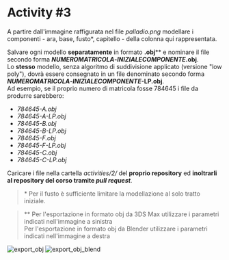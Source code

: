 # Activity #3

A partire dall'immagine raffigurata nel file *palladio.png* modellare i componenti - ara, base, fusto\*, capitello -
della colonna qui rappresentata.

Salvare ogni modello **separatamente** in formato **.obj**\*\* e nominare il file secondo forma
**_NUMEROMATRICOLA_-_INIZIALECOMPONENTE_.obj**.   
Lo **stesso** modello, senza algoritmo di suddivisione applicato (versione "low poly"), dovrà essere consegnato
in un file denominato secondo forma **_NUMEROMATRICOLA_-_INIZIALECOMPONENTE_-LP.obj**.   
Ad esempio, se il proprio numero di matricola fosse 784645 i file da produrre sarebbero:

- *784645-A.obj*
- *784645-A-LP.obj*
- *784645-B.obj*
- *784645-B-LP.obj*
- *784645-F.obj*
- *784645-F-LP.obj*
- *784645-C.obj*
- *784645-C-LP.obj*

Caricare i file nella cartella *activities/2/* del **proprio repository**
ed **inoltrarli al repository del corso tramite _pull request_**.

> \* Per il fusto è sufficiente limitare la modellazione al solo tratto iniziale.

> \*\* Per l'esportazione in formato obj da 3DS Max utilizzare i parametri indicati nell'immagine a sinistra   
Per l'esportazione in formato obj da Blender utilizzare i parametri indicati nell'immagine a destra

![export_obj](https://github.com/strumet/modeling/raw/master/archive/obj_export.png) 
![export_obj_blend](https://github.com/strumet/modeling/raw/master/archive/obj_export_blend.png)
